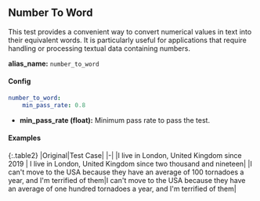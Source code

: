 <div class="h3-box" markdown="1">

## Number To Word

This test provides a convenient way to convert numerical values in text into their equivalent words. It is particularly useful for applications that require handling or processing textual data containing numbers.

**alias_name:** `number_to_word`

</div><div class="h3-box" markdown="1">

#### Config
```yaml
number_to_word:
    min_pass_rate: 0.8
```
- **min_pass_rate (float):** Minimum pass rate to pass the test.

</div><div class="h3-box" markdown="1">

#### Examples

{:.table2}
|Original|Test Case|
|-|
|I live in London, United Kingdom since 2019 | I live in London, United Kingdom since two thousand and nineteen|
|I can't move to the USA because they have an average of 100 tornadoes a year, and I'm terrified of them|I can't move to the USA because they have an average of one hundred tornadoes a year, and I'm terrified of them|

</div>
